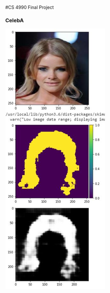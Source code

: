#CS 4990 Final Project

### **CelebA**
![Test Image 1](https://github.com/KossBoii/FinalProjectData/blob/master/celebA_comparison/000009.JPG)
